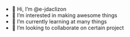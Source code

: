 - 👋 Hi, I’m @e-jdaclizon
- 👀 I’m interested in making awesome things
- 🌱 I’m currently learning at many things 
- 💞️ I’m looking to collaborate on certain project

<!---
e-jdaclizon/e-jdaclizon is a ✨ special ✨ repository because its `README.md` (this file) appears on your GitHub profile.
You can click the Preview link to take a look at your changes.
--->
